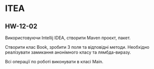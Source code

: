 # ITEA
## HW-12-02

Використовуючи Intellij IDEA, створити Maven проєкт, пакет.

Створити клас Book, зробити 3 поля та відповідні методи. 
Необхідно реалізувати замикання анонімного класу та лямбда-виразу.

Всі операції по роботі виконувати в класі Main.